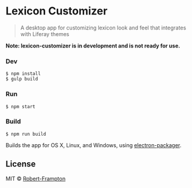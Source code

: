 # Lexicon Customizer

> A desktop app for customizing lexicon look and feel that integrates with Liferay themes

**Note: lexicon-customizer is in development and is not ready for use.**

### Dev

```
$ npm install
$ gulp build
```

### Run

```
$ npm start
```

### Build

```
$ npm run build
```

Builds the app for OS X, Linux, and Windows, using [electron-packager](https://github.com/maxogden/electron-packager).

## License

MIT © [Robert-Frampton](https://github.com/Robert-Frampton)
